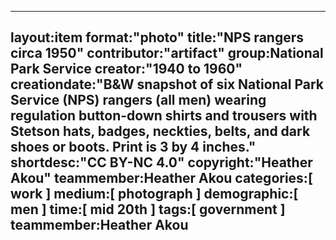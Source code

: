 ---
layout:item
format:"photo"
title:"NPS rangers circa 1950"
contributor:"artifact"
group:National Park Service
creator:"1940 to 1960"
creationdate:"B&W snapshot of six National Park Service (NPS) rangers (all men) wearing regulation button-down shirts and trousers with Stetson hats, badges, neckties, belts, and dark shoes or boots.  Print is 3 by 4 inches."
 shortdesc:"CC BY-NC 4.0"
 copyright:"Heather Akou"
teammember:Heather Akou
categories:[ work ]
medium:[ photograph ]
demographic:[ men ]
time:[ mid 20th ]
tags:[ government ]
teammember:Heather Akou
---